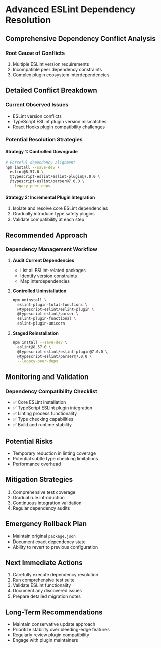 # Advanced ESLint Dependency Resolution

## Comprehensive Dependency Conflict Analysis

### Root Cause of Conflicts
1. Multiple ESLint version requirements
2. Incompatible peer dependency constraints
3. Complex plugin ecosystem interdependencies

## Detailed Conflict Breakdown

### Current Observed Issues
- ESLint version conflicts
- TypeScript ESLint plugin version mismatches
- React Hooks plugin compatibility challenges

### Potential Resolution Strategies

#### Strategy 1: Controlled Downgrade
```bash
# Forceful dependency alignment
npm install --save-dev \
  eslint@8.57.0 \
  @typescript-eslint/eslint-plugin@7.0.0 \
  @typescript-eslint/parser@7.0.0 \
  --legacy-peer-deps
```

#### Strategy 2: Incremental Plugin Integration
1. Isolate and resolve core ESLint dependencies
2. Gradually introduce type safety plugins
3. Validate compatibility at each step

## Recommended Approach

### Dependency Management Workflow
1. **Audit Current Dependencies**
   - List all ESLint-related packages
   - Identify version constraints
   - Map interdependencies

2. **Controlled Uninstallation**
   ```bash
   npm uninstall \
     eslint-plugin-total-functions \
     @typescript-eslint/eslint-plugin \
     @typescript-eslint/parser \
     eslint-plugin-functional \
     eslint-plugin-unicorn
   ```

3. **Staged Reinstallation**
   ```bash
   npm install --save-dev \
     eslint@8.57.0 \
     @typescript-eslint/eslint-plugin@7.0.0 \
     @typescript-eslint/parser@7.0.0 \
     --legacy-peer-deps
   ```

## Monitoring and Validation

### Dependency Compatibility Checklist
- ✅ Core ESLint installation
- ✅ TypeScript ESLint plugin integration
- ✅ Linting process functionality
- ✅ Type checking capabilities
- ✅ Build and runtime stability

## Potential Risks
- Temporary reduction in linting coverage
- Potential subtle type checking limitations
- Performance overhead

## Mitigation Strategies
1. Comprehensive test coverage
2. Gradual rule introduction
3. Continuous integration validation
4. Regular dependency audits

## Emergency Rollback Plan
- Maintain original `package.json`
- Document exact dependency state
- Ability to revert to previous configuration

## Next Immediate Actions
1. Carefully execute dependency resolution
2. Run comprehensive test suite
3. Validate ESLint functionality
4. Document any discovered issues
5. Prepare detailed migration notes

## Long-Term Recommendations
- Maintain conservative update approach
- Prioritize stability over bleeding-edge features
- Regularly review plugin compatibility
- Engage with plugin maintainers
